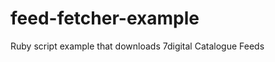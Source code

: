 feed-fetcher-example
====================

Ruby script example that downloads 7digital Catalogue Feeds